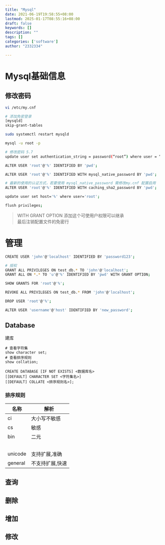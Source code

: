 ```yaml
---
title: "Mysql"
date: 2021-06-19T19:58:55+08:00
lastmod: 2025-01-17T08:55:16+08:00
draft: false
keywords: []
description: ""
tags: []
categories: ['software']
author: "2332334"

---
```

<!--more-->

# Mysql基础信息

## 修改密码

```bash
vi /etc/my.cnf

# 添加免密登录
[mysqld]
skip-grant-tables

sudo systemctl restart mysqld

mysql -u root -p

# 修改密码 5.7
update user set authentication_string = password(“root”) where user = “root”;

ALTER USER 'root'@'%' IDENTIFIED BY 'pwd';

ALTER USER 'root'@'%' IDENTIFIED WITH mysql_native_password BY 'pwd';

# 最新的使用的认证方式，若要使用 mysql_native_password 需修改my.cnf 配置启用
ALTER USER 'root'@'%' IDENTIFIED WITH caching_sha2_password BY 'pwd';

update user set host='%' where user='root';

flush privileges;
```

> WITH GRANT OPTION 添加这个可使用户权限可以继承  
> 最后注销配置文件的免密行

# 管理

```bash
CREATE USER 'john'@'localhost' IDENTIFIED BY 'password123';

# 授权
GRANT ALL PRIVILEGES ON test_db.* TO 'john'@'localhost';
GRANT ALL ON *.* TO 'u'@'%' IDENTIFIED BY 'pwd' WITH GRANT OPTION;

SHOW GRANTS FOR 'root'@'%';

REVOKE ALL PRIVILEGES ON test_db.* FROM 'john'@'localhost';

DROP USER 'root'@'%';

ALTER USER 'username'@'host' IDENTIFIED BY 'new_password';
```


## Database

建库

``` msyql
# 查看字符集
show character set;
# 查看排序规则
show collation; 

CREATE DATABASE [IF NOT EXISTS] <数据库名>
[[DEFAULT] CHARACTER SET <字符集名>] 
[[DEFAULT] COLLATE <排序规则名>];
```

### 排序规则

| 名称 | 解析 |
| --- | --- |
| ci | 大小写不敏感 |
| cs | 敏感 |
| bin | 二元 |
| &nbsp; | &nbsp; |
| unicode | 支持扩展,准确 |
| general | 不支持扩展,快速 |

## 查询

## 删除

## 增加

## 修改